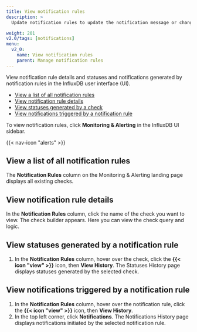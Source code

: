 ```yaml
---
title: View notification rules
description: >
  Update notification rules to update the notification message or change the schedule or conditions.

weight: 201
v2.0/tags: [notifications]
menu:
  v2_0:
    name: View notification rules
    parent: Manage notification rules
---
```


View notification rule details and statuses and notifications generated by notification rules in the InfluxDB user interface (UI).

- [View a list of all notification rules](#view-a-list-of-all-notification-rules)
- [View notification rule details](#view-notification-rule-details)
- [View statuses generated by a check](#view-statuses-generated-by-a-notification-rule)
- [View notifications triggered by a notification rule](#view-notifications-triggered-by-a-notification-rule)

To view notification rules, click **Monitoring & Alerting** in the InfluxDB UI sidebar.

{{< nav-icon "alerts" >}}

## View a list of all notification rules
The **Notification Rules** column on the Monitoring & Alerting landing page displays all existing checks.

## View notification rule details
In the **Notification Rules** column, click the name of the check you want to view.
The check builder appears.
Here you can view the check query and logic.

## View statuses generated by a notification rule
1.  In the **Notification Rules** column, hover over the check, click the **{{< icon "view" >}}**
    icon, then **View History**.
    The Statuses History page displays statuses generated by the selected check.

## View notifications triggered by a notification rule
1.  In the **Notification Rules** column, hover over the notification rule, click the **{{< icon "view" >}}**
    icon, then **View History**.
2.  In the top left corner, click **Notifications**.
    The Notifications History page displays notifications initiated by the selected notification rule.
